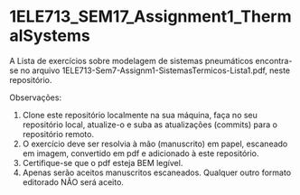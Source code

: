 # 1ELE713_SEM17_Assignment1_ThermalSystems

A Lista de exercícios sobre modelagem de sistemas pneumáticos encontra-se no arquivo 1ELE713-Sem7-Assignm1-SistemasTermicos-Lista1.pdf, neste repositório.

Observações:

1. Clone este repositório localmente na sua máquina, faça no seu repositório local, atualize-o e suba as atualizações (commits) para o repositório remoto.
2. O exercício deve ser resolvia à mão (manuscrito) em papel, escaneado em imagem, convertido em pdf e adicionado à este repositório.
3. Certifique-se que o pdf esteja BEM legível.
4. Apenas serão aceitos manuscritos escaneados. Qualquer outro formato editorado NÃO será aceito.
